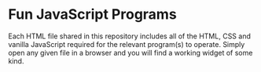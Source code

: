 # Fun JavaScript Programs
Each HTML file shared in this repository includes all of the HTML, CSS and vanilla JavaScript required for the relevant program(s) to operate. Simply open any given file in a browser and you will find a working widget of some kind.
